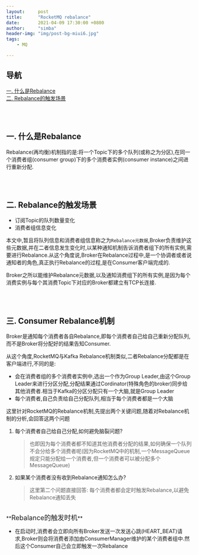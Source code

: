 ```yaml
---
layout:     post
title:      "RocketMQ rebalance"
date:       2021-04-09 17:30:00 +0800
author:     "simba"
header-img: "img/post-bg-miui6.jpg"
tags:
    - MQ

---
```







## 导航
[一. 什么是Rebalance](#jump1)
<br>
[二. Rebalance的触发场景](#jump2)
<br>









<br><br>
## <span id="jump1">一. 什么是Rebalance</span>

Rebalance(再均衡)机制指的是:将一个Topic下的多个队列(或称之为分区),在同一个消费者组(consumer group)下的多个消费者实例(consumer instance)之间进行重新分配.<br>



<br><br>
## <span id="jump2">二. Rebalance的触发场景</span>

* 订阅Topic的队列数量变化
* 消费者组信息变化

本文中,暂且将队列信息和消费者组信息称之为``Rebalance元数据``,Broker负责维护这些元数据,并在二者信息发生变化时,以某种通知机制告诉消费者组下的所有实例,需要进行Rebalance.从这个角度说,Broker在Rebalance过程中,是一个协调者或者说通知者的角色,真正执行Rebalance的过程,是在Consumer客户端完成的.<br>

Broker之所以能维护Rebalance元数据,以及通知消费组下的所有实例,是因为每个消费实例与每个其消费Topic下对应的Broker都建立有TCP长连接.<br>



<br><br>
## <span id="jump3">三. Consumer Rebalance机制</span>

Broker是通知每个消费者各自Rebalance,即每个消费者自己给自己重新分配队列,而不是Broker将分配好的结果告知Consumer.<br>

从这个角度,RocketMQ与Kafka Rebalance机制类似,二者Rebalance分配都是在客户端进行,不同的是:
* 会在消费者组的多个消费者实例中,选出一个作为Group Leader,由这个Group Leader来进行分区分配,分配结果通过Cordinator(特殊角色的broker)同步给其他消费者.相当于Kafka的分区分配只有一个大脑,就是Group Leader
* 每个消费者,自己负责给自己分配队列,相当于每个消费者都是一个大脑

这里针对RocketMQ的Rebalance机制,先提出两个关键问题,随着对Rebalance机制的分析,会回答这两个问题
1. 每个消费者自己给自己分配,如何避免脑裂问题?
	> 也即因为每个消费者都不知道其他消费者分配的结果,如何确保一个队列不会分给多个消费者呢(因为RocketMQ中的机制,一个MessageQueue规定只能分配给一个消费者,但一个消费者可以被分配多个MessageQueue)
2. 如果某个消费者没有收到Rebalance通知怎么办?
	> 这里第二个问题直接回答: 每个消费者都会定时触发Rebalance,以避免Rebalance通知丢失


<br>
**<font size="4">Rebalance的触发时机</font>** <br>

* 在启动时,消费者会立即向所有Broker发送一次发送心跳(HEART_BEAT)请求,Broker则会将消费者添加由ConsumerManager维护的某个消费者组中.然后这个Consumer自己会立即触发一次Rebalance
